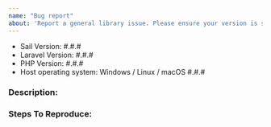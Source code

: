 ```yaml
---
name: "Bug report"
about: 'Report a general library issue. Please ensure your version is still supported: https://laravel.com/docs/releases#support-policy'
---
```


- Sail Version: #.#.#
- Laravel Version: #.#.#
- PHP Version: #.#.#
- Host operating system: Windows / Linux / macOS #.#.#

### Description:


### Steps To Reproduce:

<!-- If possible, please provide a GitHub repository to demonstrate your issue -->
<!-- laravel new bug-report --github="--public" -->
